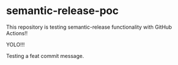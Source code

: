 # semantic-release-poc
This repository is testing semantic-release functionality with GitHub Actions!!

YOLO!!!

Testing a feat commit message.
